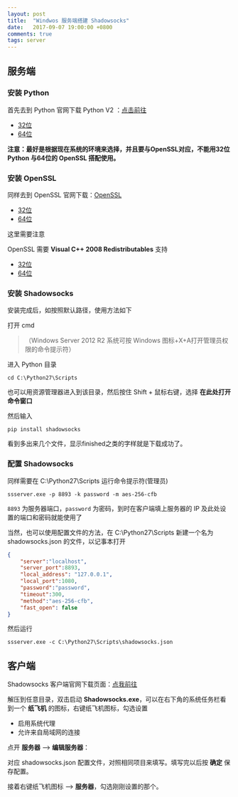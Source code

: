 ```yaml
---
layout: post
title:  "Windwos 服务端搭建 Shadowsocks"
date:   2017-09-07 19:00:00 +0800
comments: true
tags: server
---
```


## 服务端

### 安装 Python

首先去到 Python 官网下载 Python V2 ：[点击前往](https://www.python.org/downloads/)

- [32位](https://www.python.org/ftp/python/2.7.14/python-2.7.14rc1.msi)
- [64位](https://www.python.org/ftp/python/2.7.14/python-2.7.14rc1.amd64.msi)

**注意：最好是根据现在系统的环境来选择，并且要与OpenSSL对应，不能用32位 Python 与64位的 OpenSSL 搭配使用。**

### 安装 OpenSSL

同样去到 OpenSSL 官网下载：[OpenSSL](https://slproweb.com/products/Win32OpenSSL.html)

- [32位](https://slproweb.com/download/Win32OpenSSL-1_0_2L.exe)
- [64位](https://slproweb.com/download/Win64OpenSSL-1_0_2L.exe)

这里需要注意

OpenSSL 需要 **Visual C++ 2008 Redistributables** 支持

- [32位](http://www.microsoft.com/downloads/details.aspx?familyid=9B2DA534-3E03-4391-8A4D-074B9F2BC1BF)
- [64位](http://www.microsoft.com/downloads/details.aspx?familyid=bd2a6171-e2d6-4230-b809-9a8d7548c1b6)

### 安装 Shadowsocks

安装完成后，如按照默认路径，使用方法如下

打开 cmd

> （Windows Server 2012 R2 系统可按 Windows 图标+X+A打开管理员权限的命令提示符）

进入 Python 目录

```
cd C:\Python27\Scripts
```

也可以用资源管理器进入到该目录，然后按住 Shift + 鼠标右键，选择 **在此处打开命令窗口**

然后输入

```
pip install shadowsocks
```

看到多出来几个文件，显示finished之类的字样就是下载成功了。

### 配置 Shadowsocks

同样需要在 C:\Python27\Scripts 运行命令提示符(管理员)

```
ssserver.exe -p 8893 -k password -m aes-256-cfb
```

`8893` 为服务器端口，`password` 为密码，到时在客户端填上服务器的 IP 及此处设置的端口和密码就能使用了

当然，也可以使用配置文件的方法，在 C:\Python27\Scripts 新建一个名为 shadowsocks.json 的文件，以记事本打开

```json
{
    "server":"localhost",
    "server_port":8893,
    "local_address": "127.0.0.1",
    "local_port":1080,
    "password":"password",
    "timeout":300,
    "method":"aes-256-cfb",
    "fast_open": false
}
```

然后运行

```
ssserver.exe -c C:\Python27\Scripts\shadowsocks.json
```

## 客户端

Shadowsocks 客户端官网下载页面：[点我前往](https://shadowsocks.org/en/download/clients.html)

解压到任意目录，双击启动 **Shadowsocks.exe**，可以在右下角的系统任务栏看到一个 **纸飞机** 的图标，右键纸飞机图标，勾选设置

- 启用系统代理
- 允许来自局域网的连接

点开 **服务器** --> **编辑服务器**：

对应 shadowsocks.json 配置文件，对照相同项目来填写。填写完以后按 **确定** 保存配置。

接着右键纸飞机图标 --> **服务器**，勾选刚刚设置的那个。